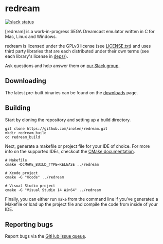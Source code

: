 # redream

[![slack status](http://slack.redream.io/badge.svg)](http://slack.redream.io)

[redream] is a work-in-progress SEGA Dreamcast emulator written in C for Mac, Linux and Windows.

redream is licensed under the GPLv3 license (see [LICENSE.txt](LICENSE.txt)) and uses third party libraries that are each distributed under their own terms (see each library's license in [deps/](deps/)).

Ask questions and help answer them on [our Slack group](http://slack.redream.io).

## Downloading

The latest pre-built binaries can be found on the [downloads](http://redream.io/download) page.

## Building

Start by cloning the repository and setting up a build directory.

```
git clone https://github.com/inolen/redream.git
mkdir redream_build
cd redream_build
```

Next, generate a makefile or project file for your IDE of choice. For more info on the supported IDEs, checkout the [CMake documentation](http://www.cmake.org/cmake/help/latest/manual/cmake-generators.7.html).

```
# Makefile
cmake -DCMAKE_BUILD_TYPE=RELEASE ../redream

# Xcode project
cmake -G "Xcode" ../redream

# Visual Studio project
cmake -G "Visual Studio 14 Win64" ../redream
```

Finally, you can either run `make` from the command line if you've generated a Makefile or load up the project file and compile the code from inside of your IDE.

## Reporting bugs

Report bugs via the [GitHub issue queue](https://github.com/willcast/redream/issues).
